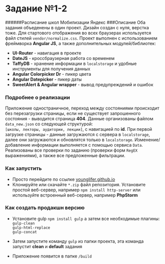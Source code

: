 # Задание №1-2
######Расписание школ Мобилизации Яндекс
###Описание
Оба задания объеденены в один проект. Дизайн создан с нуля, верстка тоже. Для стартового отображения во всех браузерах используется файл стилей `vendor/normalize.css`. Проект выполнен с использованием фреймворка **Angular JS**, а также дополнительных модулей/библиотек:
* **UI-Router** - навигация в проекте
* **DateJS** - кроссбраузерная работа со временем
* **TaffyDB** - хранение информации в `localstorage` и удобные инструменты для получения данных
* **Angular Colorpicker Dr** - пикер цвета
* **Angular Datepicker** - пикер даты
* **SweetAlert & Angular wrapper** - вывод предупреждений и ошибок
### Подробнее о реализации
Приложение одностраничное, переход между состояниями происходит без перезагрузки страницы, если не существует запрошенного состояния - выводится страница **404**.
Данные организованы файлом `data_new.json` со следующей структурой: <br>
`[школы, лекторы, аудитории, лекции]`, с навигацией по **id**. При первой загрузке страницы - данные загружаются с сервера в `localstorage`, далее они загружаются и обновлятся только в `localstorage`.
Изменение/добавление информации выполняется с помощью сервиса `Data`. 
Реализованы все проверки по заданию (проверки форм `RegEX` выражениями), а также все предложенные фильтрации. 

###  Как запустить
* Просто перейдите по ссылке [younglifer.github.io](http://younglifer.github.io)
* Клонируйте или скачайте `*.zip` файл репозитория. Установите простой веб-сервер, например `npm install http-server`
или используйте встроенный веб-сервер, например  **PhpStorm**
### Как создать продакшн версию

* Установите gulp  `npm install gulp`
а затем все необходимые плагины:<br>
`gulp-clean`<br>
`gulp-html-replace`<br>
`gulp-concat`

* Затем запустите команду `gulp` из папки проекта, эта команда запустит **clean** и **default** задания
* Приложение появится  в папке `/build`